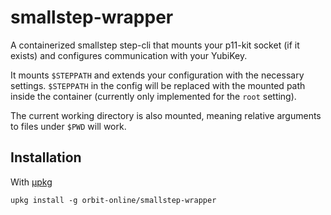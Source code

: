 # smallstep-wrapper

A containerized smallstep step-cli that mounts your p11-kit socket (if it exists)
and configures communication with your YubiKey.

It mounts `$STEPPATH` and extends your configuration with the necessary settings.
`$STEPPATH` in the config will be replaced with the mounted path inside the container
(currently only implemented for the `root` setting).

The current working directory is also mounted, meaning relative arguments to files
under `$PWD` will work.

## Installation

With [μpkg](https://github.com/orbit-online/upkg)

```
upkg install -g orbit-online/smallstep-wrapper
```
